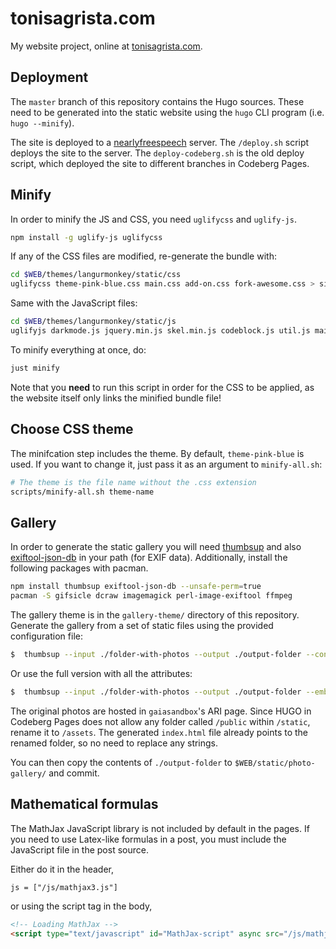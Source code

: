 tonisagrista.com
================

My website project, online at [tonisagrista.com](https://tonisagrista.com).

Deployment
----------

The `master` branch of this repository contains the Hugo sources. These need to be generated into the static website using the `hugo` CLI program (i.e. `hugo --minify`).

The site is deployed to a [nearlyfreespeech](https://nearlyfreespeech.net) server. The `/deploy.sh` script deploys the site to the server. The `deploy-codeberg.sh` is the old deploy script, which deployed the site to different branches in Codeberg Pages.

Minify
------

In order to minify the JS and CSS, you need `uglifycss` and `uglify-js`.

```bash
npm install -g uglify-js uglifycss
```

If any of the CSS files are modified, re-generate the bundle with:

```bash
cd $WEB/themes/langurmonkey/static/css
uglifycss theme-pink-blue.css main.css add-on.css fork-awesome.css > site-bundle.css
```

Same with the JavaScript files:

```bash
cd $WEB/themes/langurmonkey/static/js
uglifyjs darkmode.js jquery.min.js skel.min.js codeblock.js util.js main.js > site-bundle.js
```

To minify everything at once, do:

```bash
just minify
```

Note that you **need** to run this script in order for the CSS to be applied, as the website itself only links the minified bundle file!

Choose CSS theme
----------------

The minifcation step includes the theme. By default, `theme-pink-blue` is used. If you want to change it, just pass it as an argument to `minify-all.sh`:

```bash
# The theme is the file name without the .css extension
scripts/minify-all.sh theme-name
```

Gallery
-------

In order to generate the static gallery you will need [thumbsup](https://thumbsup.github.io) and also [exiftool-json-db](https://github.com/thumbsup/exiftool-json-db) in your path (for EXIF data). Additionally, install the following packages with pacman.

```bash
npm install thumbsup exiftool-json-db --unsafe-perm=true
pacman -S gifsicle dcraw imagemagick perl-image-exiftool ffmpeg
```

The gallery theme is in the ``gallery-theme/`` directory of this repository. Generate the gallery from a set of static files using the provided configuration file:

```bash
$  thumbsup --input ./folder-with-photos --output ./output-folder --config $WEB/thubmsup-config.json
```

Or use the full version with all the attributes:

```bash
$  thumbsup --input ./folder-with-photos --output ./output-folder --embed-exif --title "Toni Sagrista Selles - Photo gallery" --theme-path $WEB/gallery-theme --photo-preview link --photo-download link --link-prefix "http://wwwstaff.ari.uni-heidelberg.de/gaiasandbox/personal/images/gallery/" --sort-albums-by end-date --sort-albums-direction desc --sort-media-direction desc
```

The original photos are hosted in `gaiasandbox`'s ARI page.
Since HUGO in Codeberg Pages does not allow any folder called `/public` within `/static`, rename it to `/assets`. The generated `index.html` file already points to the renamed folder, so no need to replace any strings.

You can then copy the contents of ``./output-folder`` to ``$WEB/static/photo-gallery/`` and commit.

Mathematical formulas
---------------------

The MathJax JavaScript library is not included by default in the pages. If you need to use Latex-like formulas in a post, you must include the JavaScript file in the post source.

Either do it in the header,

```html
js = ["/js/mathjax3.js"]
```

or using the script tag in the body,

```html
<!-- Loading MathJax -->
<script type="text/javascript" id="MathJax-script" async src="/js/mathjax3.js"></script>
```
